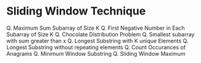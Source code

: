 # Sliding Window Technique
Q. Maximum Sum Subarray of Size K
Q. First Negative Number in Each Subarray of Size K
Q. Chocolate Distribution Problem
Q. Smallest subarray with sum greater than x
Q. Longest Substring with K unique Elements
Q. Longest Substring without repeating elements
Q. Count Occurances of Anagrams
Q. Minimum Window Substring
Q. Sliding Window Maximum
